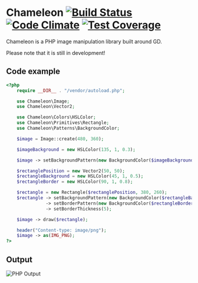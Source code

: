 # Chameleon [![Build Status](https://travis-ci.org/webD97/chameleon.svg?branch=master)](https://travis-ci.org/webD97/chameleon) [![Code Climate](https://codeclimate.com/github/webD97/chameleon/badges/gpa.svg)](https://codeclimate.com/github/webD97/chameleon) [![Test Coverage](https://codeclimate.com/github/webD97/chameleon/badges/coverage.svg)](https://codeclimate.com/github/webD97/chameleon/coverage)
Chameleon is a PHP image manipulation library built around GD.

Please note that it is still in development!

## Code example
```php
<?php
    require __DIR__ . "/vendor/autoload.php";

    use Chameleon\Image;
    use Chameleon\Vector2;

    use Chameleon\Colors\HSLColor;
    use Chameleon\Primitives\Rectangle;
    use Chameleon\Patterns\BackgroundColor;

    $image = Image::create(480, 360);

    $imageBackground = new HSLColor(135, 1, 0.3);

    $image -> setBackgroundPattern(new BackgroundColor($imageBackground));

    $rectanglePosition = new Vector2(50, 50);
    $rectangleBackground = new HSLColor(45, 1, 0.5);
    $rectangleBorder = new HSLColor(90, 1, 0.8);

    $rectangle = new Rectangle($rectanglePosition, 380, 260);
    $rectangle -> setBackgroundPattern(new BackgroundColor($rectangleBackground))
               -> setBorderPattern(new BackgroundColor($rectangleBorder))
               -> setBorderThickness(5);

    $image -> draw($rectangle);

    header("Content-type: image/png");
    $image -> as(IMG_PNG);
?>
```

## Output
![PHP Output](http://chameleon.webd97.de/img/index/example.png)
